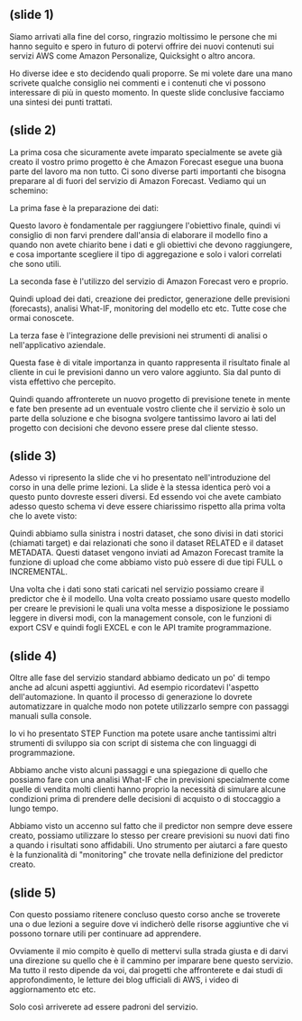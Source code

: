 ## (slide 1)

Siamo arrivati alla fine del corso, ringrazio moltissimo le persone che mi hanno seguito e spero in futuro di potervi offrire dei nuovi contenuti sui servizi AWS come Amazon Personalize, Quicksight o altro ancora. 

Ho diverse idee e sto decidendo quali proporre. Se mi volete dare una mano scrivete qualche consiglio nei commenti e i contenuti che vi possono interessare di più in questo momento.
In queste slide conclusive facciamo una sintesi dei punti trattati.

## (slide 2)

La prima cosa che sicuramente avete imparato specialmente se avete già creato il vostro primo progetto è che Amazon Forecast esegue una buona parte del lavoro ma non tutto. Ci sono diverse parti importanti che bisogna preparare al di fuori del servizio di Amazon Forecast. Vediamo qui un schemino:

La prima fase è la preparazione dei dati: 

Questo lavoro è fondamentale per raggiungere l'obiettivo finale, quindi vi consiglio di non farvi prendere dall'ansia di elaborare il modello fino a quando non avete chiarito bene i dati e gli obiettivi che devono raggiungere, e cosa importante scegliere il tipo di aggregazione e solo i valori correlati che sono utili.

La seconda fase è l'utilizzo del servizio di Amazon Forecast vero e proprio.

Quindi upload dei dati, creazione dei predictor, generazione delle previsioni (forecasts), analisi What-IF, monitoring del modello etc etc. Tutte cose che ormai conoscete. 

La terza fase è l'integrazione delle previsioni nei strumenti di analisi o nell'applicativo aziendale.

Questa fase è di vitale importanza in quanto rappresenta il risultato finale al cliente in cui le previsioni danno un vero valore aggiunto. Sia dal punto di vista effettivo che percepito.

Quindi quando affronterete un nuovo progetto di previsione tenete in mente e fate ben presente ad un eventuale vostro cliente che il servizio è solo un parte della soluzione e che bisogna svolgere tantissimo lavoro ai lati del progetto con decisioni che devono essere prese dal cliente stesso.

## (slide 3)

Adesso vi ripresento la slide che vi ho presentato nell'introduzione del corso in una delle prime lezioni. La slide è la stessa identica però voi a questo punto dovreste esseri diversi. Ed essendo voi che avete cambiato adesso questo schema vi deve essere chiarissimo rispetto alla prima volta che lo avete visto:

Quindi abbiamo sulla sinistra i nostri dataset, che sono divisi in dati storici (chiamati target) e dai relazionati che sono il dataset RELATED e il dataset METADATA. Questi dataset vengono inviati ad Amazon Forecast tramite la funzione di upload che come abbiamo visto può essere di due tipi FULL o INCREMENTAL.

Una volta che i dati sono stati caricati nel servizio possiamo creare il predictor che è il modello. Una volta creato possiamo usare questo modello per creare le previsioni le quali una volta messe a disposizione le possiamo leggere in diversi modi, con la management console, con le funzioni di export CSV e quindi fogli EXCEL e con le API tramite programmazione.

## (slide 4)

Oltre alle fase del servizio standard abbiamo dedicato un po' di tempo anche ad alcuni aspetti aggiuntivi. Ad esempio ricordatevi l'aspetto dell'automazione. In quanto il processo di generazione lo dovrete automatizzare in qualche modo non potete utilizzarlo sempre con passaggi manuali sulla console.

Io vi ho presentato STEP Function ma potete usare anche tantissimi altri strumenti di sviluppo sia con script di sistema che con linguaggi di programmazione.

Abbiamo anche visto alcuni passaggi e una spiegazione di quello che possiamo fare con una analisi What-IF che in previsioni specialmente come quelle di vendita molti clienti hanno proprio la necessità di simulare alcune condizioni prima di prendere delle decisioni di acquisto o di stoccaggio a lungo tempo.

Abbiamo visto un accenno sul fatto che il predictor non sempre deve essere creato, possiamo utilizzare lo stesso per creare previsioni su nuovi dati fino a quando i risultati sono affidabili. Uno strumento per aiutarci a fare questo è la funzionalità di "monitoring" che trovate nella definizione del predictor creato.

## (slide 5)

Con questo possiamo ritenere concluso questo corso anche se troverete una o due lezioni a seguire dove vi indicherò delle risorse aggiuntive che vi possono tornare utili per continuare ad apprendere.

Ovviamente il mio compito è quello di mettervi sulla strada giusta e di darvi una direzione su quello che è il cammino per imparare bene questo servizio. Ma tutto il resto dipende da voi, dai progetti che affronterete e dai studi di approfondimento, le letture dei blog ufficiali di AWS, i video di aggiornamento etc etc.

Solo così arriverete ad essere padroni del servizio.